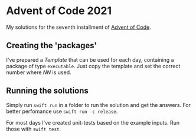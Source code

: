 # Advent of Code 2021

My solutions for the seventh installment of [Advent of Code](https://adventofcode.com/2021).

## Creating the 'packages'

I've prepared a _Template_ that can be used for each day, containing a package
of type `executable`. Just copy the template and set the correct number where
_NN_ is used.

## Running the solutions

Simply run `swift run` in a folder to run the solution and get the answers. For
better perfomance use `swift run -c release`.

For most days I've created unit-tests based on the example inputs. Run those
with `swift test`.
